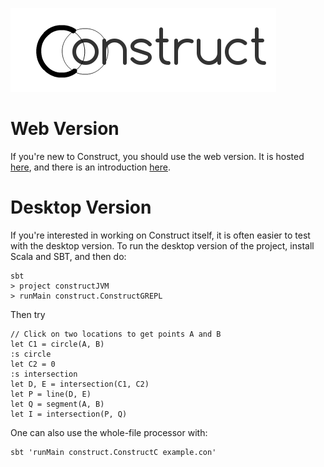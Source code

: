 ![Logo](construct.png)

# Web Version

If you're new to Construct, you should use the web version. It is hosted [here][host], and there is an introduction [here][intro].

# Desktop Version

If you're interested in working on Construct itself, it is often easier to test with the desktop version.
To run the desktop version of the project, install Scala and SBT, and then do:

```
sbt
> project constructJVM
> runMain construct.ConstructGREPL
```

Then try

```
// Click on two locations to get points A and B
let C1 = circle(A, B)
:s circle
let C2 = 0
:s intersection
let D, E = intersection(C1, C2)
let P = line(D, E)
let Q = segment(A, B)
let I = intersection(P, Q)
```

One can also use the whole-file processor with:

```
sbt 'runMain construct.ConstructC example.con'
```

[intro]: https://github.com/alex-ozdemir/construct/wiki/Introduction-to-Construct
[host]: https://www.cs.hmc.edu/~aozdemir/construct/
